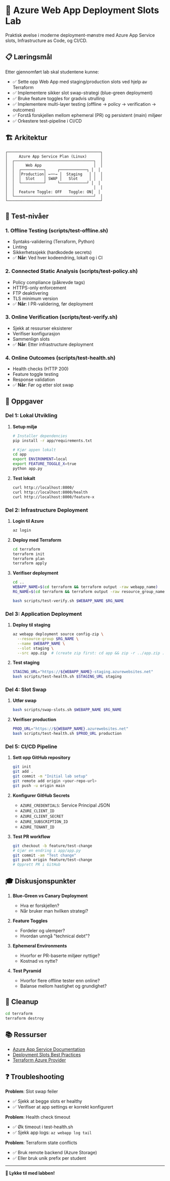 # 🚀 Azure Web App Deployment Slots Lab

Praktisk øvelse i moderne deployment-mønstre med Azure App Service slots, Infrastructure as Code, og CI/CD.

## 📋 Læringsmål

Etter gjennomført lab skal studentene kunne:
- ✅ Sette opp Web App med staging/production slots ved hjelp av Terraform
- ✅ Implementere sikker slot swap-strategi (blue-green deployment)
- ✅ Bruke feature toggles for gradvis utrulling
- ✅ Implementere multi-layer testing (offline → policy → verification → outcomes)
- ✅ Forstå forskjellen mellom ephemeral (PR) og persistent (main) miljøer
- ✅ Orkestere test-pipeline i CI/CD

## 🏗️ Arkitektur

```
┌─────────────────────────────────────────┐
│     Azure App Service Plan (Linux)      │
│  ┌───────────────────────────────────┐  │
│  │     Web App                       │  │
│  │  ┌──────────┐     ┌────────────┐ │  │
│  │  │Production│ ←──→ │  Staging   │ │  │
│  │  │  Slot    │ SWAP │   Slot     │ │  │
│  │  └──────────┘     └────────────┘ │  │
│  │                                   │  │
│  │  Feature Toggle: OFF   Toggle: ON│  │
│  └───────────────────────────────────┘  │
└─────────────────────────────────────────┘
```

## 🚦 Test-nivåer

### 1. **Offline Testing** (scripts/test-offline.sh)
- Syntaks-validering (Terraform, Python)
- Linting
- Sikkerhetssjekk (hardkodede secrets)
- ✅ **Når**: Ved hver kodeendring, lokalt og i CI

### 2. **Connected Static Analysis** (scripts/test-policy.sh)
- Policy compliance (påkrevde tags)
- HTTPS-only enforcement
- FTP deaktivering
- TLS minimum version
- ✅ **Når**: I PR-validering, før deployment

### 3. **Online Verification** (scripts/test-verify.sh)
- Sjekk at ressurser eksisterer
- Verifiser konfigurasjon
- Sammenlign slots
- ✅ **Når**: Etter infrastructure deployment

### 4. **Online Outcomes** (scripts/test-health.sh)
- Health checks (HTTP 200)
- Feature toggle testing
- Response validation
- ✅ **Når**: Før og etter slot swap

## 🎯 Oppgaver

### Del 1: Lokal Utvikling
1. **Setup miljø**
   ```bash
   # Installer dependencies
   pip install -r app/requirements.txt
   
   # Kjør appen lokalt
   cd app
   export ENVIRONMENT=local
   export FEATURE_TOGGLE_X=true
   python app.py
   ```

2. **Test lokalt**
   ```bash
   curl http://localhost:8000/
   curl http://localhost:8000/health
   curl http://localhost:8000/feature-x
   ```

### Del 2: Infrastructure Deployment
1. **Login til Azure**
   ```bash
   az login
   ```

2. **Deploy med Terraform**
   ```bash
   cd terraform
   terraform init
   terraform plan
   terraform apply
   ```

3. **Verifiser deployment**
   ```bash
   cd ..
   WEBAPP_NAME=$(cd terraform && terraform output -raw webapp_name)
   RG_NAME=$(cd terraform && terraform output -raw resource_group_name)
   
   bash scripts/test-verify.sh $WEBAPP_NAME $RG_NAME
   ```

### Del 3: Application Deployment
1. **Deploy til staging**
   ```bash
   az webapp deployment source config-zip \
     --resource-group $RG_NAME \
     --name $WEBAPP_NAME \
     --slot staging \
     --src app.zip  # (create zip first: cd app && zip -r ../app.zip .)
   ```

2. **Test staging**
   ```bash
   STAGING_URL="https://${WEBAPP_NAME}-staging.azurewebsites.net"
   bash scripts/test-health.sh $STAGING_URL staging
   ```

### Del 4: Slot Swap
1. **Utfør swap**
   ```bash
   bash scripts/swap-slots.sh $WEBAPP_NAME $RG_NAME
   ```

2. **Verifiser production**
   ```bash
   PROD_URL="https://${WEBAPP_NAME}.azurewebsites.net"
   bash scripts/test-health.sh $PROD_URL production
   ```

### Del 5: CI/CD Pipeline
1. **Sett opp GitHub repository**
   ```bash
   git init
   git add .
   git commit -m "Initial lab setup"
   git remote add origin <your-repo-url>
   git push -u origin main
   ```

2. **Konfigurer GitHub Secrets**
   - `AZURE_CREDENTIALS`: Service Principal JSON
   - `AZURE_CLIENT_ID`
   - `AZURE_CLIENT_SECRET`
   - `AZURE_SUBSCRIPTION_ID`
   - `AZURE_TENANT_ID`

3. **Test PR workflow**
   ```bash
   git checkout -b feature/test-change
   # Gjør en endring i app/app.py
   git commit -am "Test change"
   git push origin feature/test-change
   # Opprett PR i GitHub
   ```

## 🎓 Diskusjonspunkter

1. **Blue-Green vs Canary Deployment**
   - Hva er forskjellen?
   - Når bruker man hvilken strategi?

2. **Feature Toggles**
   - Fordeler og ulemper?
   - Hvordan unngå "technical debt"?

3. **Ephemeral Environments**
   - Hvorfor er PR-baserte miljøer nyttige?
   - Kostnad vs nytte?

4. **Test Pyramid**
   - Hvorfor flere offline tester enn online?
   - Balanse mellom hastighet og grundighet?

## 🧹 Cleanup

```bash
cd terraform
terraform destroy
```

## 📚 Ressurser

- [Azure App Service Documentation](https://learn.microsoft.com/en-us/azure/app-service/)
- [Deployment Slots Best Practices](https://learn.microsoft.com/en-us/azure/app-service/deploy-best-practices)
- [Terraform Azure Provider](https://registry.terraform.io/providers/hashicorp/azurerm/latest/docs)

## ❓ Troubleshooting

**Problem**: Slot swap feiler
- ✅ Sjekk at begge slots er healthy
- ✅ Verifiser at app settings er korrekt konfigurert

**Problem**: Health check timeout
- ✅ Øk timeout i test-health.sh
- ✅ Sjekk app logs: `az webapp log tail`

**Problem**: Terraform state conflicts
- ✅ Bruk remote backend (Azure Storage)
- ✅ Eller bruk unik prefix per student

---

**🎉 Lykke til med labben!**
